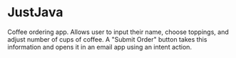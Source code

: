 # JustJava

Coffee ordering app. Allows user to input their name, choose toppings, and adjust number of cups of coffee. A "Submit Order" button takes this information and opens it in an email app using an intent action.
